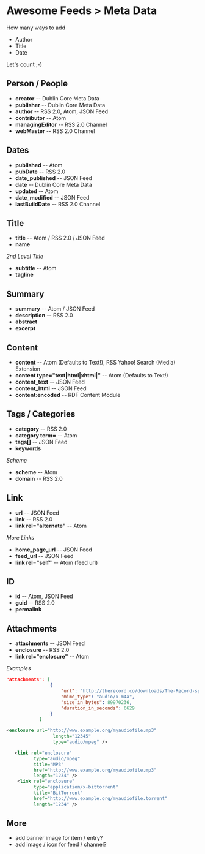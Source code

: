 
# Awesome Feeds > Meta Data

How many ways to add

- Author
- Title
- Date 

Let's count ;-)



## Person / People

- **creator**            -- Dublin Core Meta Data
- **publisher**          -- Dublin Core Meta Data
- **author**             -- RSS 2.0, Atom, JSON Feed
- **contributor**        -- Atom
- **managingEditor**     -- RSS 2.0 Channel
- **webMaster**          -- RSS 2.0 Channel


## Dates

- **published**         -- Atom
- **pubDate**           -- RSS 2.0
- **date_published**    -- JSON Feed
- **date**              -- Dublin Core Meta Data
- **updated**           -- Atom
- **date_modified**     -- JSON Feed
- **lastBuildDate**     -- RSS 2.0 Channel

## Title

- **title**             -- Atom / RSS 2.0 / JSON Feed
- **name**


_2nd Level Title_

- **subtitle**          -- Atom  
- **tagline**

## Summary

- **summary**          -- Atom / JSON Feed
- **description**      -- RSS 2.0
- **abstract**    
- **excerpt**


## Content

- **content**          -- Atom (Defaults to Text!), RSS Yahoo! Search (Media) Extension 
- **content type="text|html|xhtml|"**   -- Atom (Defaults to Text!)
- **content_text**     -- JSON Feed
- **content_html**     -- JSON Feed
- **content:encoded**  -- RDF Content Module



## Tags / Categories

- **category**   -- RSS 2.0
- **category term=**  -- Atom
- **tags[]**     -- JSON Feed
- **keywords**

_Scheme_

- **scheme**     -- Atom
- **domain**     -- RSS 2.0


## Link

- **url**      -- JSON Feed
- **link**     -- RSS 2.0
- **link rel="alternate"**   -- Atom 


_More Links_

- **home_page_url**   -- JSON Feed
- **feed_url**        -- JSON Feed
- **link rel="self"**    -- Atom (feed url)
## ID

- **id**      -- Atom, JSON Feed
- **guid**    -- RSS 2.0
- **permalink**


## Attachments

- **attachments**            -- JSON Feed
- **enclosure**              -- RSS 2.0
- **link rel="enclosure"**   -- Atom

_Examples_

``` json
"attachments": [
                {
                    "url": "http://therecord.co/downloads/The-Record-sp1e1-ChrisParrish.m4a",
                    "mime_type": "audio/x-m4a",
                    "size_in_bytes": 89970236,
                    "duration_in_seconds": 6629
                }
            ]
```

``` xml
<enclosure url="http://www.example.org/myaudiofile.mp3"
                 length="12345"
                 type="audio/mpeg" />
```

``` xml
   <link rel="enclosure"
          type="audio/mpeg"
          title="MP3"
          href="http://www.example.org/myaudiofile.mp3"
          length="1234" />
    <link rel="enclosure"
          type="application/x-bittorrent"
          title="BitTorrent"
          href="http://www.example.org/myaudiofile.torrent"
          length="1234" />
```


## More

- add banner image for item / entry?
- add image / icon for feed / channel?
